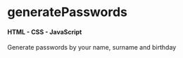 <h1>generatePasswords</h1>
<h4>HTML - CSS - JavaScript</h4>
<p>Generate passwords by your name, surname and birthday</p>
